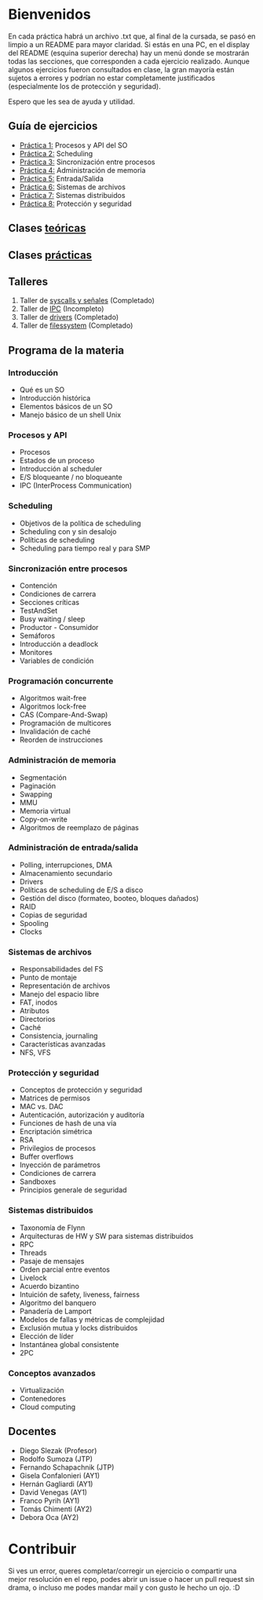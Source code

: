 # Bienvenidos
En cada práctica habrá un archivo .txt que, al final de la cursada, se pasó en limpio a un README para mayor claridad. Si estás en una PC, en el display del README (esquina superior derecha) hay un menú donde se mostrarán todas las secciones, que corresponden a cada ejercicio realizado. Aunque algunos ejercicios fueron consultados en clase, la gran mayoría están sujetos a errores y podrían no estar completamente justificados (especialmente los de protección y seguridad). 

Espero que les sea de ayuda y utilidad.

## Guía de ejercicios
- [Práctica 1:](https://github.com/malei-dc/SO/tree/main/Guia-Ejercicios/Practica1) Procesos y API del SO
- [Práctica 2:](https://github.com/malei-dc/SO/tree/main/Guia-Ejercicios/Practica2) Scheduling
- [Práctica 3:](https://github.com/malei-dc/SO/tree/main/Guia-Ejercicios/Practica3) Sincronización entre procesos
- [Práctica 4:](https://github.com/malei-dc/SO/tree/main/Guia-Ejercicios/Practica4) Administración de memoria
- [Práctica 5:](https://github.com/malei-dc/SO/tree/main/Guia-Ejercicios/Practica5) Entrada/Salida
- [Práctica 6:](https://github.com/malei-dc/SO/tree/main/Guia-Ejercicios/Practica6) Sistemas de archivos
- [Práctica 7:](https://github.com/malei-dc/SO/tree/main/Guia-Ejercicios/Practica7) Sistemas distribuidos
- [Práctica 8:](https://github.com/malei-dc/SO/tree/main/Guia-Ejercicios/Practica8) Protección y seguridad

## Clases [teóricas](https://github.com/malei-dc/SO/tree/main/Teoricas)
## Clases [prácticas](https://github.com/malei-dc/SO/tree/main/Practicas)
## Talleres
1. Taller de [syscalls y señales](https://github.com/malei-dc/SO/tree/main/Guia-Ejercicios/Talleres/taller1-syscall) (Completado)
2. Taller de [IPC](https://github.com/malei-dc/SO/tree/main/Guia-Ejercicios/Talleres/taller2-IPC) (Incompleto)
3. Taller de [drivers](https://github.com/malei-dc/SO/tree/main/Guia-Ejercicios/Talleres/taller3-drivers) (Completado)
4. Taller de [filessystem](https://github.com/malei-dc/SO/tree/main/Guia-Ejercicios/Talleres/taller4-filesSystem) (Completado)

## Programa de la materia
### Introducción
- Qué es un SO
- Introducción histórica
- Elementos básicos de un SO
- Manejo básico de un shell Unix

### Procesos y API
- Procesos 
- Estados de un proceso
- Introducción al scheduler
- E/S bloqueante / no bloqueante
- IPC (InterProcess Communication)

### Scheduling
- Objetivos de la política de scheduling
- Scheduling con y sin desalojo
- Políticas de scheduling
- Scheduling para tiempo real y para SMP

### Sincronización entre procesos
- Contención
- Condiciones de carrera
- Secciones críticas
- TestAndSet
- Busy waiting / sleep
- Productor - Consumidor
- Semáforos
- Introducción a deadlock
- Monitores
- Variables de condición

### Programación concurrente
- Algoritmos wait-free 
- Algoritmos lock-free
- CAS (Compare-And-Swap)
- Programación de multicores
- Invalidación de caché
- Reorden de instrucciones

### Administración de memoria
- Segmentación
- Paginación
- Swapping
- MMU
- Memoria virtual
- Copy-on-write
- Algoritmos de reemplazo de páginas

### Administración de entrada/salida
- Polling, interrupciones, DMA
- Almacenamiento secundario
- Drivers
- Políticas de scheduling de E/S a disco
- Gestión del disco (formateo, booteo, bloques dañados)
- RAID
- Copias de seguridad
- Spooling
- Clocks

### Sistemas de archivos
- Responsabilidades del FS
- Punto de montaje
- Representación de archivos
- Manejo del espacio libre
- FAT, inodos
- Atributos
- Directorios
- Caché
- Consistencia, journaling
-  Características avanzadas
-  NFS, VFS

### Protección y seguridad
- Conceptos de protección y seguridad
- Matrices de permisos
-  MAC vs. DAC
-  Autenticación, autorización y auditoría
-  Funciones de hash de una vía
-  Encriptación simétrica
-  RSA
-  Privilegios de procesos
-  Buffer overflows
-  Inyección de parámetros
- Condiciones de carrera
- Sandboxes
-  Principios generale de seguridad

### Sistemas distribuidos
- Taxonomía de Flynn
- Arquitecturas de HW y SW para sistemas distribuidos
-  RPC
-  Threads
-  Pasaje de mensajes
-  Orden parcial entre eventos
-  Livelock
-  Acuerdo bizantino
-  Intuición de safety, liveness, fairness
-  Algoritmo del banquero
-  Panadería de Lamport
-  Modelos de fallas y métricas de complejidad
-  Exclusión mutua y locks distribuidos
-  Elección de líder
-  Instantánea global consistente
-  2PC

### Conceptos avanzados
- Virtualización
- Contenedores
- Cloud computing

## Docentes
* Diego Slezak (Profesor)
* Rodolfo Sumoza (JTP)
* Fernando Schapachnik (JTP)
* Gisela Confalonieri (AY1)
* Hernán Gagliardi (AY1)
* David Venegas (AY1)
* Franco Pyrih (AY1)
* Tomás Chimenti (AY2)
* Debora Oca (AY2)

# Contribuir
Si ves un error, queres completar/corregir un ejercicio o compartir una mejor resolución en el repo, podes abrir un issue o hacer un pull request sin drama, o incluso me podes mandar mail y con gusto le hecho un ojo. :D
